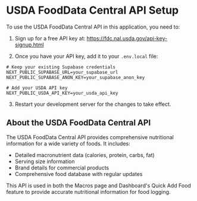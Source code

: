 # USDA FoodData Central API Setup

To use the USDA FoodData Central API in this application, you need to:

1. Sign up for a free API key at: https://fdc.nal.usda.gov/api-key-signup.html

2. Once you have your API key, add it to your `.env.local` file:

```
# Keep your existing Supabase credentials
NEXT_PUBLIC_SUPABASE_URL=your_supabase_url
NEXT_PUBLIC_SUPABASE_ANON_KEY=your_supabase_anon_key

# Add your USDA API key
NEXT_PUBLIC_USDA_API_KEY=your_usda_api_key
```

3. Restart your development server for the changes to take effect.

## About the USDA FoodData Central API

The USDA FoodData Central API provides comprehensive nutritional information for a wide variety of foods. It includes:

- Detailed macronutrient data (calories, protein, carbs, fat)
- Serving size information
- Brand details for commercial products
- Comprehensive food database with regular updates

This API is used in both the Macros page and Dashboard's Quick Add Food feature to provide accurate nutritional information for food logging.
